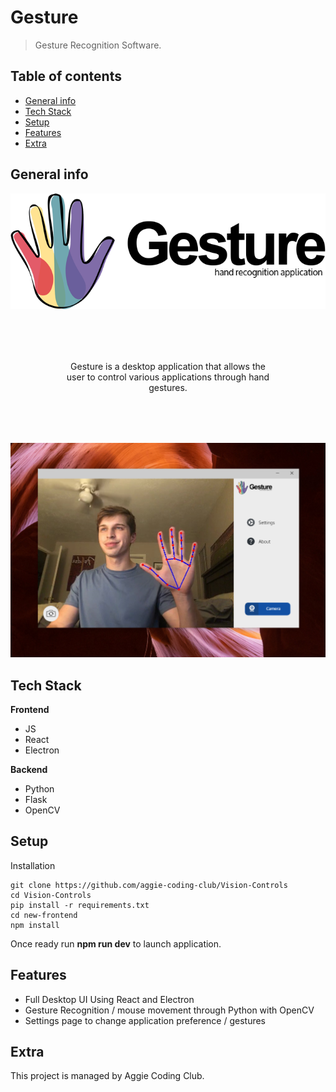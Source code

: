 # Gesture

> Gesture Recognition Software.

## Table of contents

- [General info](#general-info)
- [Tech Stack](#tech-stack)
- [Setup](#setup)
- [Features](#features)
- [Extra](#extra)

## General info

<p align="center">
    <img src="./assets/readme/blank.png" width="auto" />
</p>

<p align="center" style="margin: 2vh">
    Gesture is a desktop application that allows the user to control various applications through hand gestures.
</p>

<p align="center">
    <img src="./assets/readme/main.png" width="auto" />
</p>

<!-- <p align="center">
    <img src="./assets/readme/cam_off.png" width="auto" />
</p> -->

## Tech Stack

**Frontend**

- JS
- React
- Electron

**Backend**

- Python
- Flask
- OpenCV

## Setup

Installation

```
git clone https://github.com/aggie-coding-club/Vision-Controls
cd Vision-Controls
pip install -r requirements.txt
cd new-frontend
npm install
```

Once ready run **npm run dev** to launch application.

## Features

- Full Desktop UI Using React and Electron
- Gesture Recognition / mouse movement through Python with OpenCV
- Settings page to change application preference / gestures

## Extra

This project is managed by Aggie Coding Club.

